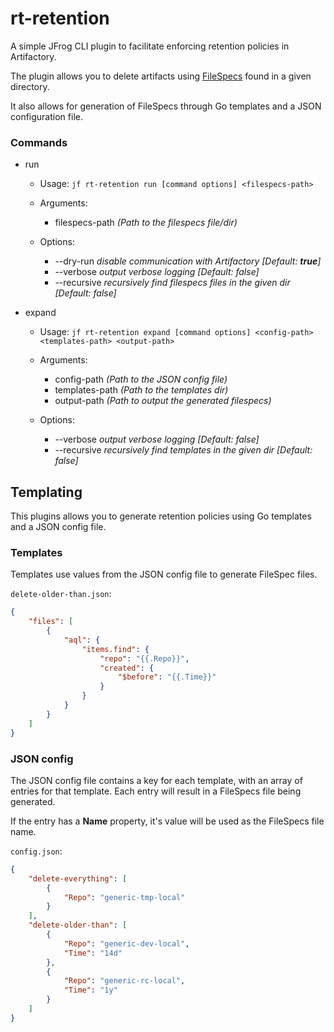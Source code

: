 # rt-retention

A simple JFrog CLI plugin to facilitate enforcing retention policies in Artifactory.

The plugin allows you to delete artifacts using [FileSpecs](https://www.jfrog.com/confluence/display/JFROG/Using+File+Specs) found in a given directory.

It also allows for generation of FileSpecs through Go templates and a JSON configuration file.

### Commands

- run
  - Usage: `jf rt-retention run [command options] <filespecs-path>`

  - Arguments:
      - filespecs-path    _(Path to the filespecs file/dir)_

  - Options:
    - --dry-run    _disable communication with Artifactory [Default: **true**]_
    - --verbose    _output verbose logging [Default: false]_
    - --recursive    _recursively find filespecs files in the given dir [Default: false]_

- expand
  - Usage: `jf rt-retention expand [command options] <config-path> <templates-path> <output-path>`
  
  - Arguments:
    - config-path    _(Path to the JSON config file)_
    - templates-path    _(Path to the templates dir)_
    - output-path    _(Path to output the generated filespecs)_

  - Options:
    - --verbose      _output verbose logging [Default: false]_
    - --recursive    _recursively find templates in the given dir [Default: false]_

## Templating

This plugins allows you to generate retention policies using Go templates and a JSON config file.

### Templates

Templates use values from the JSON config file to generate FileSpec files.

`delete-older-than.json`:
```json
{
    "files": [
        {
            "aql": {
                "items.find": {
                    "repo": "{{.Repo}}",
                    "created": {
                        "$before": "{{.Time}}"
                    }
                }
            }
        }
    ]
}
```

### JSON config

The JSON config file contains a key for each template, with an array of entries for that template.
Each entry will result in a FileSpecs file being generated.

If the entry has a **Name** property, it's value will be used as the FileSpecs file name.

`config.json`:
```json
{
    "delete-everything": [
        {
            "Repo": "generic-tmp-local"
        }
    ],
    "delete-older-than": [
        {
            "Repo": "generic-dev-local",
            "Time": "14d"
        },
        {
            "Repo": "generic-rc-local",
            "Time": "1y"
        }
    ]
}
```
